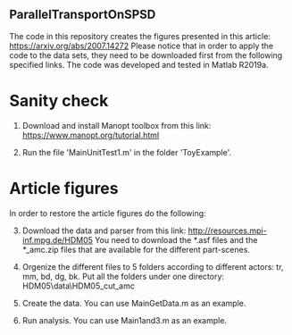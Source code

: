 ## ParallelTransportOnSPSD

The code in this repository creates the figures presented in this article: https://arxiv.org/abs/2007.14272
Please notice that in order to apply the code to the data sets, they need to be downloaded first from the following specified links.
The code was developed and tested in Matlab R2019a.

# Sanity check
1. Download and install Manopt toolbox from this link: https://www.manopt.org/tutorial.html

2. Run the file 'MainUnitTest1.m' in the folder 'ToyExample'.

# Article figures
In order to restore the article figures do the following:

3. Download the data and parser from this link: http://resources.mpi-inf.mpg.de/HDM05
   You need to download the *.asf files and the *_amc.zip files that are available for the different part-scenes.

4. Orgenize the different files to 5 folders according to different actors: tr, mm, bd, dg, bk.
Put all the folders under one directory: HDM05\data\HDM05_cut_amc

5. Create the data. You can use MainGetData.m as an example.

6. Run analysis. You can use Main1and3.m as an example.
